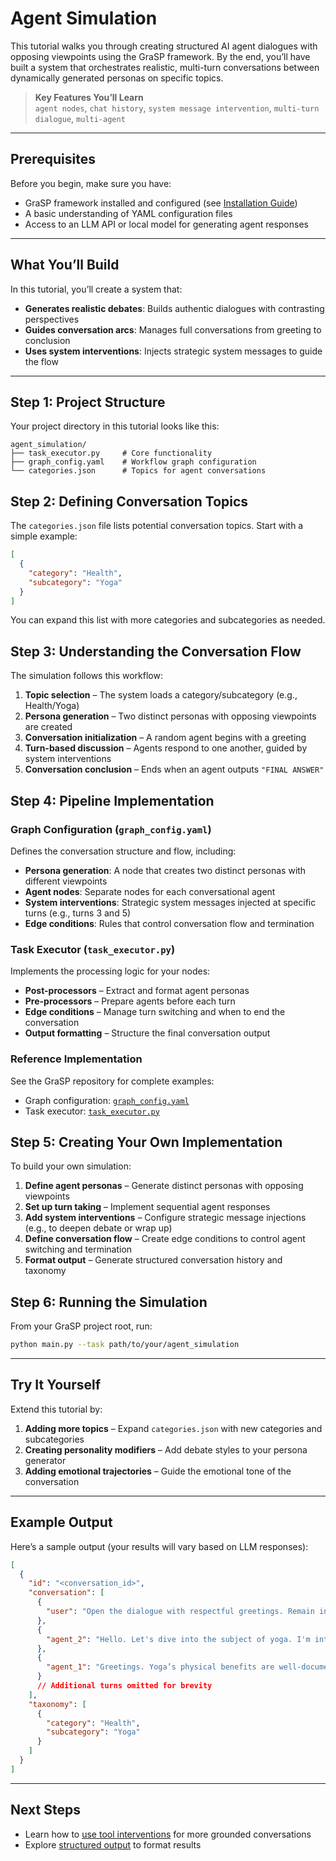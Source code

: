 # Agent Simulation

This tutorial walks you through creating structured AI agent dialogues with opposing viewpoints using the GraSP framework. By the end, you’ll have built a system that orchestrates realistic, multi-turn conversations between dynamically generated personas on specific topics.

> **Key Features You’ll Learn**  
> `agent nodes`, `chat history`, `system message intervention`, `multi-turn dialogue`, `multi-agent`

---

## Prerequisites

Before you begin, make sure you have:

- GraSP framework installed and configured (see [Installation Guide](../installation.md))  
- A basic understanding of YAML configuration files  
- Access to an LLM API or local model for generating agent responses  

---

## What You’ll Build

In this tutorial, you’ll create a system that:

- **Generates realistic debates**: Builds authentic dialogues with contrasting perspectives  
- **Guides conversation arcs**: Manages full conversations from greeting to conclusion  
- **Uses system interventions**: Injects strategic system messages to guide the flow  

---

## Step 1: Project Structure

Your project directory in this tutorial looks like this:

```
agent_simulation/
├── task_executor.py     # Core functionality 
├── graph_config.yaml    # Workflow graph configuration
└── categories.json      # Topics for agent conversations
```

## Step 2: Defining Conversation Topics

The `categories.json` file lists potential conversation topics. Start with a simple example:

```json
[
  {
    "category": "Health",
    "subcategory": "Yoga"
  }
]
```

You can expand this list with more categories and subcategories as needed.


## Step 3: Understanding the Conversation Flow

The simulation follows this workflow:

1. **Topic selection** – The system loads a category/subcategory (e.g., Health/Yoga)  
2. **Persona generation** – Two distinct personas with opposing viewpoints are created  
3. **Conversation initialization** – A random agent begins with a greeting  
4. **Turn-based discussion** – Agents respond to one another, guided by system interventions  
5. **Conversation conclusion** – Ends when an agent outputs `"FINAL ANSWER"`  


## Step 4: Pipeline Implementation

### Graph Configuration (`graph_config.yaml`)

Defines the conversation structure and flow, including:

- **Persona generation**: A node that creates two distinct personas with different viewpoints  
- **Agent nodes**: Separate nodes for each conversational agent  
- **System interventions**: Strategic system messages injected at specific turns (e.g., turns 3 and 5)  
- **Edge conditions**: Rules that control conversation flow and termination  

### Task Executor (`task_executor.py`)

Implements the processing logic for your nodes:

- **Post-processors** – Extract and format agent personas  
- **Pre-processors** – Prepare agents before each turn  
- **Edge conditions** – Manage turn switching and when to end the conversation  
- **Output formatting** – Structure the final conversation output  

### Reference Implementation

See the GraSP repository for complete examples:

- Graph configuration: [`graph_config.yaml`](https://github.com/ServiceNow/GraSP/blob/main/tasks/examples/agent_simulation/graph_config.yaml)  
- Task executor: [`task_executor.py`](https://github.com/ServiceNow/GraSP/blob/main/tasks/examples/agent_simulation/task_executor.py)  


## Step 5: Creating Your Own Implementation

To build your own simulation:

1. **Define agent personas** – Generate distinct personas with opposing viewpoints  
2. **Set up turn taking** – Implement sequential agent responses  
3. **Add system interventions** – Configure strategic message injections (e.g., to deepen debate or wrap up)  
4. **Define conversation flow** – Create edge conditions to control agent switching and termination  
5. **Format output** – Generate structured conversation history and taxonomy  


## Step 6: Running the Simulation

From your GraSP project root, run:

```bash
python main.py --task path/to/your/agent_simulation
```

---

## Try It Yourself

Extend this tutorial by:

1. **Adding more topics** – Expand `categories.json` with new categories and subcategories  
2. **Creating personality modifiers** – Add debate styles to your persona generator  
3. **Adding emotional trajectories** – Guide the emotional tone of the conversation  

---

## Example Output

Here’s a sample output (your results will vary based on LLM responses):

```json
[
  {
    "id": "<conversation_id>",
    "conversation": [
      {
        "user": "Open the dialogue with respectful greetings. Remain in character and begin discussing the assigned topic."
      },
      {
        "agent_2": "Hello. Let's dive into the subject of yoga. I'm interested in its physical benefits, but I’m skeptical about the spiritual claims. What evidence supports these?"
      },
      {
        "agent_1": "Greetings. Yoga’s physical benefits are well-documented, but its mental and spiritual aspects are harder to quantify. Still, studies link yoga to reduced anxiety and improved mindfulness, which many practitioners interpret as spiritual growth. How does that align with your perspective?"
      }
      // Additional turns omitted for brevity
    ],
    "taxonomy": [
      {
        "category": "Health",
        "subcategory": "Yoga"
      }
    ]
  }
]
```

---

## Next Steps

- Learn how to [use tool interventions](agent_tool_simulation_tutorial.md) for more grounded conversations  
- Explore [structured output](structured_output_tutorial.md) to format results  
